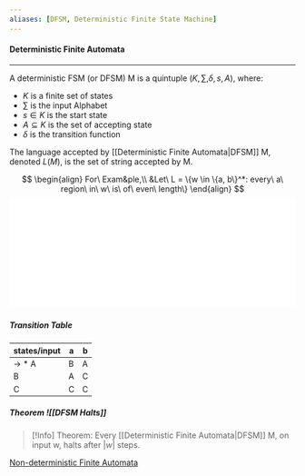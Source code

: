 ```yaml
---
aliases: [DFSM, Deterministic Finite State Machine]
---
```



#### Deterministic Finite Automata
---
A deterministic FSM (or DFSM) M is a quintuple $(K, \sum, \delta, s, A)$, where:

- $K$ is a finite set of states
- $\sum$ is the input Alphabet
- $s \in K$ is the start state
- $A \subseteq K$ is the set of accepting state
- $\delta$ is the transition function

The language accepted by [[Deterministic Finite Automata|DFSM]] M, denoted $L(M)$, is the set of string accepted by M.

$$
\begin{align}
For\ Exam&ple,\\
&Let\ L = \{w \in \{a, b\}^*: every\ a\ region\ in\ w\ is\ of\ even\ length\}
\end{align}
$$
![Image](evenaregion.svg)
##### Transition Table
states/input | a | b
---| --- | ---
-> * A | B | A
B | A | C
C | C | C





##### Theorem ![[DFSM Halts]]
>[!Info]
>Theorem: Every [[Deterministic Finite Automata|DFSM]] M, on input w, halts after $|w|$ steps.

[Non-deterministic Finite Automata](obsidian://open?vault=Theory%20Of%20Computation&file=Non-deterministic%20Automata)
